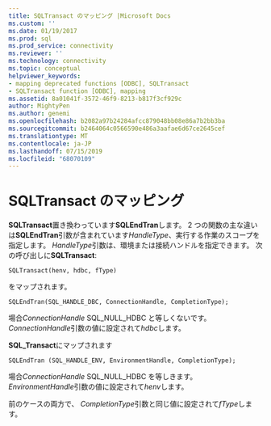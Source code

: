 ```yaml
---
title: SQLTransact のマッピング |Microsoft Docs
ms.custom: ''
ms.date: 01/19/2017
ms.prod: sql
ms.prod_service: connectivity
ms.reviewer: ''
ms.technology: connectivity
ms.topic: conceptual
helpviewer_keywords:
- mapping deprecated functions [ODBC], SQLTransact
- SQLTransact function [ODBC], mapping
ms.assetid: 8a01041f-3572-46f9-8213-b817f3cf929c
author: MightyPen
ms.author: genemi
ms.openlocfilehash: b2082a97b24284afcc879048bb08e86a7b2bb3ba
ms.sourcegitcommit: b2464064c0566590e486a3aafae6d67ce2645cef
ms.translationtype: MT
ms.contentlocale: ja-JP
ms.lasthandoff: 07/15/2019
ms.locfileid: "68070109"
---
```

# <a name="sqltransact-mapping"></a>SQLTransact のマッピング
**SQLTransact**置き換わっています**SQLEndTran**します。 2 つの関数の主な違いは**SQLEndTran**引数が含まれています*HandleType*、実行する作業のスコープを指定します。 *HandleType*引数は、環境または接続ハンドルを指定できます。 次の呼び出しに**SQLTransact**:  
  
```  
SQLTransact(henv, hdbc, fType)  
```  
  
 をマップされます。  
  
```  
SQLEndTran(SQL_HANDLE_DBC, ConnectionHandle, CompletionType);  
```  
  
 場合*ConnectionHandle* SQL_NULL_HDBC と等しくないです。 *ConnectionHandle*引数の値に設定されて*hdbc*します。  
  
 **SQL_Transact**にマップされます  
  
```  
SQLEndTran (SQL_HANDLE_ENV, EnvironmentHandle, CompletionType);  
```  
  
 場合*ConnectionHandle* SQL_NULL_HDBC を等しきます。 *EnvironmentHandle*引数の値に設定されて*henv*します。  
  
 前のケースの両方で、 *CompletionType*引数と同じ値に設定されて*fType*します。
